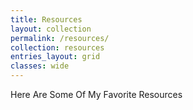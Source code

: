```yaml
---
title: Resources
layout: collection
permalink: /resources/
collection: resources
entries_layout: grid
classes: wide
---
```


Here Are Some Of My Favorite Resources